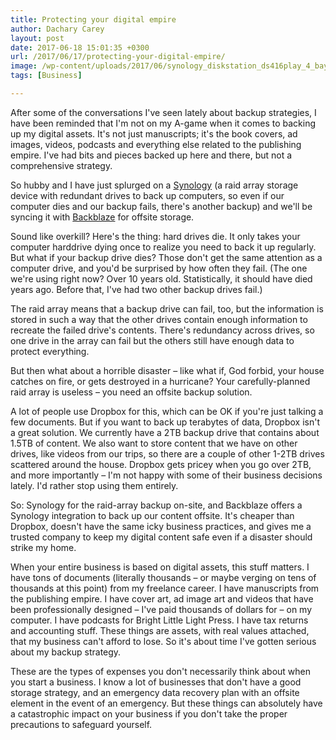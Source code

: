 ```yaml
---
title: Protecting your digital empire
author: Dachary Carey
layout: post
date: 2017-06-18 15:01:35 +0300
url: /2017/06/17/protecting-your-digital-empire/
image: /wp-content/uploads/2017/06/synology_diskstation_ds416play_4_bay_nas_1465243508000_1258373-500x450.jpg
tags: [Business]

---
```

After some of the conversations I've seen lately about backup strategies, I have been reminded that I'm not on my A-game when it comes to backing up my digital assets. It's not just manuscripts; it's the book covers, ad images, videos, podcasts and everything else related to the publishing empire. I've had bits and pieces backed up here and there, but not a comprehensive strategy.

So hubby and I have just splurged on a [Synology][1] (a raid array storage device with redundant drives to back up computers, so even if our computer dies and our backup fails, there's another backup) and we'll be syncing it with [Backblaze][2] for offsite storage.

Sound like overkill? Here's the thing: hard drives die. It only takes your computer harddrive dying once to realize you need to back it up regularly. But what if your backup drive dies? Those don't get the same attention as a computer drive, and you'd be surprised by how often they fail. (The one we're using right now? Over 10 years old. Statistically, it should have died years ago. Before that, I've had two other backup drives fail.)

The raid array means that a backup drive can fail, too, but the information is stored in such a way that the other drives contain enough information to recreate the failed drive's contents. There's redundancy across drives, so one drive in the array can fail but the others still have enough data to protect everything.

But then what about a horrible disaster &#8211; like what if, God forbid, your house catches on fire, or gets destroyed in a hurricane? Your carefully-planned raid array is useless &#8211; you need an offsite backup solution.

A lot of people use Dropbox for this, which can be OK if you're just talking a few documents. But if you want to back up terabytes of data, Dropbox isn't a great solution. We currently have a 2TB backup drive that contains about 1.5TB of content. We also want to store content that we have on other drives, like videos from our trips, so there are a couple of other 1-2TB drives scattered around the house. Dropbox gets pricey when you go over 2TB, and more importantly &#8211; I'm not happy with some of their business decisions lately. I'd rather stop using them entirely.

So: Synology for the raid-array backup on-site, and Backblaze offers a Synology integration to back up our content offsite. It's cheaper than Dropbox, doesn't have the same icky business practices, and gives me a trusted company to keep my digital content safe even if a disaster should strike my home.

When your entire business is based on digital assets, this stuff matters. I have tons of documents (literally thousands &#8211; or maybe verging on tens of thousands at this point) from my freelance career. I have manuscripts from the publishing empire. I have cover art, ad image art and videos that have been professionally designed &#8211; I've paid thousands of dollars for &#8211; on my computer. I have podcasts for Bright Little Light Press. I have tax returns and accounting stuff. These things are assets, with real values attached, that my business can't afford to lose. So it's about time I've gotten serious about my backup strategy.

These are the types of expenses you don't necessarily think about when you start a business. I know a lot of businesses that don't have a good storage strategy, and an emergency data recovery plan with an offsite element in the event of an emergency. But these things can absolutely have a catastrophic impact on your business if you don't take the proper precautions to safeguard yourself.

 [1]: https://www.synology.com/
 [2]: https://www.backblaze.com/